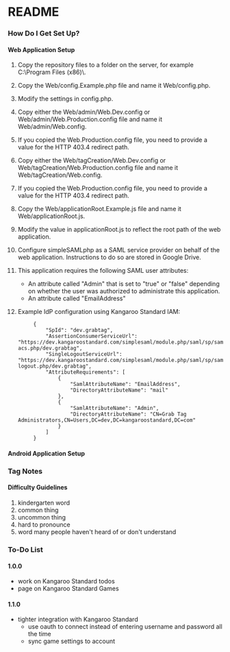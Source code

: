 # README #

### How Do I Get Set Up? ###

#### Web Application Setup ####

1. Copy the repository files to a folder on the server, for example C:\\Program Files (x86)\\<application name>.
2. Copy the Web/config.Example.php file and name it Web/config.php.
3. Modify the settings in config.php.
5. Copy either the Web/admin/Web.Dev.config or Web/admin/Web.Production.config file and name it Web/admin/Web.config.
6. If you copied the Web.Production.config file, you need to provide a value for the HTTP 403.4 redirect path.
5. Copy either the Web/tagCreation/Web.Dev.config or Web/tagCreation/Web.Production.config file and name it Web/tagCreation/Web.config.
6. If you copied the Web.Production.config file, you need to provide a value for the HTTP 403.4 redirect path.
7. Copy the Web/applicationRoot.Example.js file and name it Web/applicationRoot.js.
8. Modify the value in applicationRoot.js to reflect the root path of the web application.
9. Configure simpleSAMLphp as a SAML service provider on behalf of the web application. Instructions to do so are stored in Google Drive.
7. This application requires the following SAML user attributes:
    * An attribute called "Admin" that is set to "true" or "false" depending on whether the user was authorized to administrate this application.
    * An attribute called "EmailAddress"
8. Example IdP configuration using Kangaroo Standard IAM:

            {
                "SpId": "dev.grabtag",
                "AssertionConsumerServiceUrl": "https://dev.kangaroostandard.com/simplesaml/module.php/saml/sp/saml2-acs.php/dev.grabtag",
                "SingleLogoutServiceUrl": "https://dev.kangaroostandard.com/simplesaml/module.php/saml/sp/saml2-logout.php/dev.grabtag",
                "AttributeRequirements": [
                    {
                        "SamlAttributeName": "EmailAddress",
                        "DirectoryAttributeName": "mail"
                    },
                    {
                        "SamlAttributeName": "Admin",
                        "DirectoryAttributeName": "CN=Grab Tag Administrators,CN=Users,DC=dev,DC=kangaroostandard,DC=com"
                    }
                ]
            }

#### Android Application Setup ####

### Tag Notes ###

#### Difficulty Guidelines ####

1. kindergarten word
2. common thing
3. uncommon thing
4. hard to pronounce
5. word many people haven't heard of or don't understand

### To-Do List ###

#### 1.0.0 ####
* work on Kangaroo Standard todos
* page on Kangaroo Standard Games

#### 1.1.0 ####
* tighter integration with Kangaroo Standard
    * use oauth to connect instead of entering username and password all the time
    * sync game settings to account